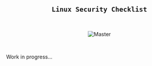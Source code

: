 <h2 align="center"><code>Linux Security Checklist</code></h2>

<br>

<p align="center">
    <img src="/blob/master/doc/img/main_preview.jpg"
        alt="Master">
</p>

<br>

Work in progress...
